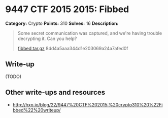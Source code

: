 # 9447 CTF 2015 2015: Fibbed

**Category:** Crypto
**Points:** 310
**Solves:** 16
**Description:**

> Some secret communication was captured, and we're having trouble decrypting it. Can you help?
>
> [fibbed.tar.gz](fibbed-8dd4a5aaa344d1e203069a24a7afed0f.tar.gz)  8dd4a5aaa344d1e203069a24a7afed0f


## Write-up

(TODO)

## Other write-ups and resources

* <http://hxp.io/blog/22/9447%20CTF%202015:%20crypto310%20%22Fibbed%22%20writeup/>
